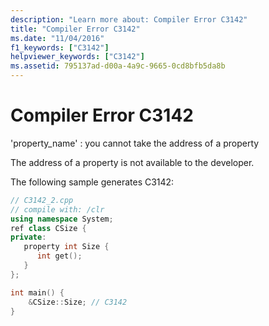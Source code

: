 ```yaml
---
description: "Learn more about: Compiler Error C3142"
title: "Compiler Error C3142"
ms.date: "11/04/2016"
f1_keywords: ["C3142"]
helpviewer_keywords: ["C3142"]
ms.assetid: 795137ad-d00a-4a9c-9665-0cd8bfb5da8b
---
```

# Compiler Error C3142

'property_name' : you cannot take the address of a property

The address of a property is not available to the developer.

The following sample generates C3142:

```cpp
// C3142_2.cpp
// compile with: /clr
using namespace System;
ref class CSize {
private:
   property int Size {
      int get();
   }
};

int main() {
    &CSize::Size; // C3142
}
```
